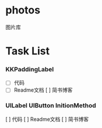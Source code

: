 # photos
图片库

# Task List

### KKPaddingLabel 
*[ ] 代码
*[ ] Readme文档
[ ] 简书博客

### UILabel UIButton InitionMethod
[ ] 代码
[ ] Readme文档
[ ] 简书博客
